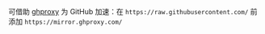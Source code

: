 可借助 [ghproxy](https://mirror.ghproxy.com/) 为 GitHub 加速：在 ```https://raw.githubusercontent.com/``` 前添加 ```https://mirror.ghproxy.com/```
